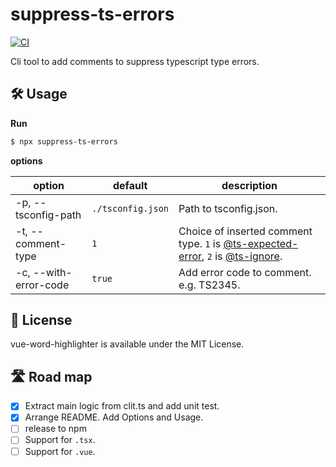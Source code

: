 # suppress-ts-errors

[![CI](https://github.com/kawamataryo/suppress-ts-errors/actions/workflows/ci.yml/badge.svg)](https://github.com/kawamataryo/suppress-ts-errors/actions/workflows/ci.yml)

Cli tool to add comments to suppress typescript type errors.

## 🛠 Usage

**Run**

```bash
$ npx suppress-ts-errors
```

**options**

| option                | default           | description                                                                                                                                                                                                                                                                                                                        |
| --------------------- | ----------------- | ---------------------------------------------------------------------------------------------------------------------------------------------------------------------------------------------------------------------------------------------------------------------------------------------------------------------------------- |
| -p, --tsconfig-path   | `./tsconfig.json` | Path to tsconfig.json.                                                                                                                                                                                                                                                                                                             |
| -t, --comment-type    | `1`               | Choice of inserted comment type. `1` is [@ts-expected-error](https://www.typescriptlang.org/docs/handbook/release-notes/typescript-3-9.html#-ts-expect-error-comments), `2` is [@ts-ignore](https://www.typescriptlang.org/docs/handbook/release-notes/typescript-2-6.html#suppress-errors-in-ts-files-using--ts-ignore-comments). |
| -c, --with-error-code | `true`            | Add error code to comment. e.g. TS2345.                                                                                                                                                                                                                                                                                            |

## 📄 License

vue-word-highlighter is available under the MIT License.

## 🛣️ Road map

- [x] Extract main logic from clit.ts and add unit test.
- [x] Arrange README. Add Options and Usage.
- [ ] release to npm
- [ ] Support for `.tsx`.
- [ ] Support for `.vue`.
